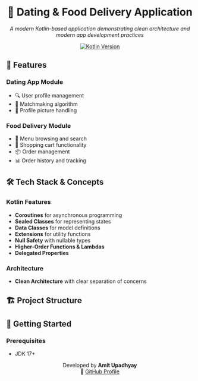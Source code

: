 <div align="center">

# 🚀 Dating & Food Delivery Application

*A modern Kotlin-based application demonstrating clean architecture and modern app development practices*

[![Kotlin Version](https://img.shields.io/badge/Kotlin-1.8.0-blue.svg)](https://kotlinlang.org/)
 

</div>

## 🌟 Features

### Dating App Module
- 🔍 User profile management
- 💑 Matchmaking algorithm
- 📸 Profile picture handling


### Food Delivery Module
- 🍔 Menu browsing and search
- 🛒 Shopping cart functionality
- 📦 Order management
- 📊 Order history and tracking

## 🛠️ Tech Stack & Concepts

### Kotlin Features
- **Coroutines** for asynchronous programming
- **Sealed Classes** for representing states
- **Data Classes** for model definitions
- **Extensions** for utility functions
- **Null Safety** with nullable types
- **Higher-Order Functions & Lambdas**
- **Delegated Properties**

### Architecture
- **Clean Architecture** with clear separation of concerns




## 🏗️ Project Structure



## 🚀 Getting Started

### Prerequisites
- JDK 17+






<div align="center">

Developed  by **Amit Upadhyay**  
🔗 [GitHub Profile](https://github.com/A-U-7)

</div>

 
